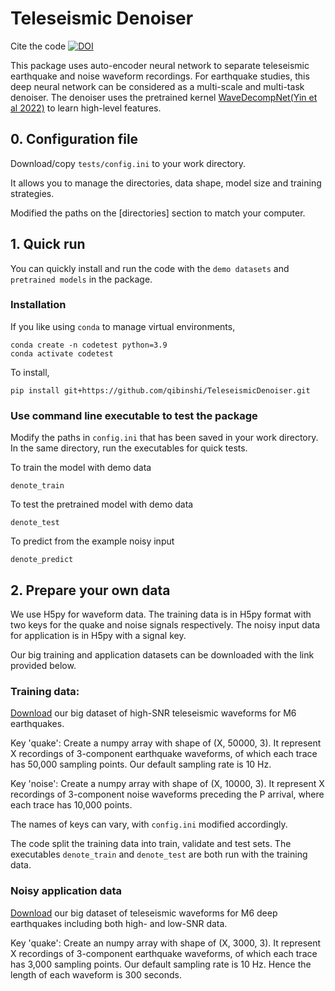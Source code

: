 # Teleseismic Denoiser
Cite the code [![DOI](https://zenodo.org/badge/496703199.svg)](https://zenodo.org/badge/latestdoi/496703199)

This package uses auto-encoder neural network to separate teleseismic earthquake and noise waveform recordings.
For earthquake studies, this deep neural network can be considered as a multi-scale and multi-task denoiser.
The denoiser uses the pretrained kernel 
[WaveDecompNet(Yin et al 2022)](https://github.com/yinjiuxun/WaveDecompNet-paper/) 
to learn high-level features.

## 0. Configuration file
Download/copy `tests/config.ini` to your work directory. 

It allows you to manage the directories, data shape, model size and training strategies. 

Modified the paths on the [directories] section to match your computer.

## 1. Quick run

You can quickly install and run the code with the `demo datasets` and `pretrained models` in the package. 

### Installation

If you like using `conda` to manage virtual environments, 
```
conda create -n codetest python=3.9
conda activate codetest
```
To install, 
```
pip install git+https://github.com/qibinshi/TeleseismicDenoiser.git
```

### Use command line executable to test the package
Modify the paths in `config.ini` that has been saved in your work directory. In the same directory, run the executables for quick tests.

To train the model with demo data
```
denote_train
```
To test the pretrained model with demo data
```
denote_test
```
To predict from the example noisy input
```
denote_predict
```

## 2. Prepare your own data
We use H5py for waveform data. The training data is in H5py format with two keys for the quake and noise signals respectively. The noisy input data for application is in H5py with a signal key.

Our big training and application datasets can be downloaded with the link provided below.

### Training data:
[Download](http://dasway.ess.washington.edu:9000/qibins/Psnr25_lp4_2000-2021.hdf5)
our big dataset of high-SNR teleseismic waveforms for M6 earthquakes.

Key 'quake': Create a numpy array with shape of (X, 50000, 3). It represent X recordings of 3-component earthquake waveforms, of which each trace has 50,000 sampling points. Our default sampling rate is 10 Hz.

Key 'noise': Create a numpy array with shape of (X, 10000, 3). It represent X recordings of 3-component noise waveforms preceding the P arrival, where each trace has 10,000 points.

The names of keys can vary, with `config.ini` modified accordingly.

The code split the training data into train, validate and test sets. The executables `denote_train` and `denote_test` are both run with the training data.

### Noisy application data
[Download](http://dasway.ess.washington.edu:9000/qibins/M6_deep100km_P.hdf5)
our big dataset of teleseismic waveforms for M6 deep earthquakes including both high- and low-SNR data.


Key 'quake': Create an numpy array with shape of (X, 3000, 3). It represent X recordings of 3-component earthquake waveforms, of which each trace has 3,000 sampling points. Our default sampling rate is 10 Hz. Hence the length of each waveform is 300 seconds.
